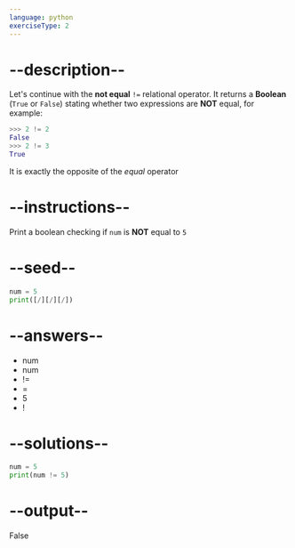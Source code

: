 ```yaml
---
language: python
exerciseType: 2
---
```


# --description--

Let's continue with the **not equal** `!=` relational operator.
It returns a **Boolean** (`True` or `False`) stating whether two expressions are **NOT** equal, for example:
```python
>>> 2 != 2
False
>>> 2 != 3
True
```
It is exactly the opposite of the *equal* operator

# --instructions--

Print a boolean checking if `num` is **NOT** equal to `5`

# --seed--

```python
num = 5
print([/][/][/])
```

# --answers--

- num 
- num 
- != 
- = 
- 5
- ! 

# --solutions--

```python
num = 5
print(num != 5)
```

# --output--

False
